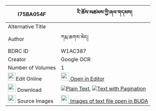 |I75BA054F|རི་ཆོས་མཚམས་ཀྱི་ཞལ་གདམས། 
| --- | --- 
|Alternative Title |
|Author| ཀརྨ་ཆགས་མེད།
|BDRC ID | W1AC387
|Creator | Google OCR
|Number of Volumes| 1
|<img width="25" src="https://img.icons8.com/color/25/000000/edit-property.png">Edit Online| [<img width="25" src="https://avatars.githubusercontent.com/u/45091458?s=200&v=4"> Open in Editor](http://editor.openpecha.org/I75BA054F)
|<img width="25" src="https://img.icons8.com/fluent/48/000000/download-2.png"/>  Download | [![](https://img.icons8.com/color/20/000000/txt.png)Plain Text](https://github.com/Openpecha/I75BA054F/releases/download/v2/ri_chotsam_kyi_shyaldam_plain_I75BA054F.zip), [![](https://img.icons8.com/color/20/000000/txt.png)Text with Pagination](https://github.com/Openpecha/I75BA054F/releases/download/v2/ri_chotsam_kyi_shyaldam_pages_I75BA054F.zip)
|<img width="25" src="https://img.icons8.com/plasticine/100/000000/pictures-folder.png"/>  Source Images | [<img width="25" src="https://library.bdrc.io/icons/BUDA-small.svg"> Images of text file open in BUDA](https://library.bdrc.io/show/bdr:W1AC387)